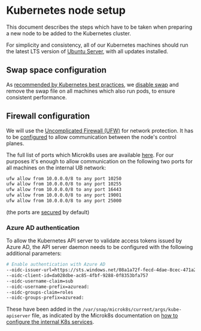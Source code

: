 # Kubernetes node setup

This document describes the steps which have to be taken when preparing a new node to be added to the Kubernetes cluster.

For simplicity and consistency, all of our Kubernetes machines should run the latest LTS version of [Ubuntu Server](https://ubuntu.com/), with all updates installed.

## Swap space configuration

As [recommended by Kubernetes best practices](https://serverfault.com/a/881518/957097), we [disable swap](https://askubuntu.com/questions/214805/how-do-i-disable-swap) and remove the swap file on all machines which also run pods, to ensure consistent performance.

## Firewall configuration

We will use the [Uncomplicated Firewall (UFW)](https://wiki.ubuntu.com/UncomplicatedFirewall) for network protection. It has to be [configured](https://www.digitalocean.com/community/tutorials/how-to-set-up-a-firewall-with-ufw-on-ubuntu-18-04) to allow communication between the node's control planes.

The full list of ports which Microk8s uses are available [here](https://microk8s.io/docs/services-and-ports). For our purposes it's enough to allow communication on the following two ports for all machines on the internal UB network:

```sh
ufw allow from 10.0.0.0/8 to any port 10250
ufw allow from 10.0.0.0/8 to any port 10255
ufw allow from 10.0.0.0/8 to any port 16443
ufw allow from 10.0.0.0/8 to any port 19001
ufw allow from 10.0.0.0/8 to any port 25000
```

(the ports are [secured](https://microk8s.io/docs/services-and-ports) by default)

### Azure AD authentication

To allow the Kubernetes API server to validate access tokens issued by Azure AD, the API server daemon needs to be configured with the following additional parameters:

```sh
# Enable authentication with Azure AD
--oidc-issuer-url=https://sts.windows.net/08a1a72f-fecd-4dae-8cec-471a2fb7c2f1/
--oidc-client-id=da028dbe-ac85-4fbf-9288-0f8353bfa757
--oidc-username-claim=sub
--oidc-username-prefix=azuread:
--oidc-groups-claim=roles
--oidc-groups-prefix=azuread:
```

These have been added in the `/var/snap/microk8s/current/args/kube-apiserver` file, as indicated by the Microk8s documentation on [how to configure the internal K8s services](https://microk8s.io/docs/configuring-services).

